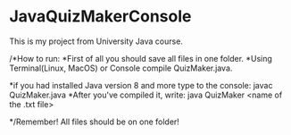 # JavaQuizMakerConsole
This is my project from University Java course.

/*How to run:
*First of all you should save all files in one folder.
*Using Terminal(Linux, MacOS) or Console compile QuizMaker.java.

*if you had installed Java version 8 and more type to the console: javac QuizMaker.java
*After you've compiled it, write: java QuizMaker <name of the .txt file>

*/Remember! All files should be on one folder! 
